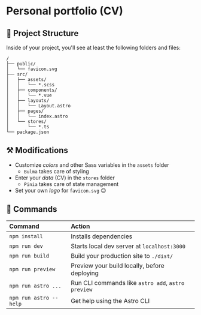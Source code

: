 # Personal portfolio (CV)

## 🚀 Project Structure

Inside of your project, you'll see at least the following folders and files:

```
/
├── public/
│   └── favicon.svg
├── src/
│   ├── assets/
│   │   └── *.scss
│   ├── components/
│   │   └── *.vue
│   ├── layouts/
│   │   └── Layout.astro
│   ├── pages/
│   │   └── index.astro
│   └── stores/
│       └── *.ts
└── package.json
```

## ⚒️ Modifications

- Customize *colors* and other Sass variables in the `assets` folder
  - `Bulma` takes care of styling
- Enter your *data* (CV) in the `stores` folder
  - `Pinia` takes care of state management
- Set your own *logo* for `favicon.svg` 😉

## 🧞 Commands

| Command                | Action                                             |
| :--------------------- | :------------------------------------------------- |
| `npm install`          | Installs dependencies                              |
| `npm run dev`          | Starts local dev server at `localhost:3000`        |
| `npm run build`        | Build your production site to `./dist/`            |
| `npm run preview`      | Preview your build locally, before deploying       |
| `npm run astro ...`    | Run CLI commands like `astro add`, `astro preview` |
| `npm run astro --help` | Get help using the Astro CLI                       |
